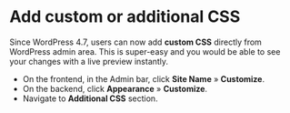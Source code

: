 # Add custom or additional CSS

Since WordPress 4.7, users can now add **custom CSS** directly from WordPress admin area. This is super-easy and you would be able to see your changes with a live preview instantly.

* On the frontend, in the Admin bar, click **Site Name** » **Customize**.
* On the backend, click **Appearance** » **Customize**.
* Navigate to **Additional CSS** section.
